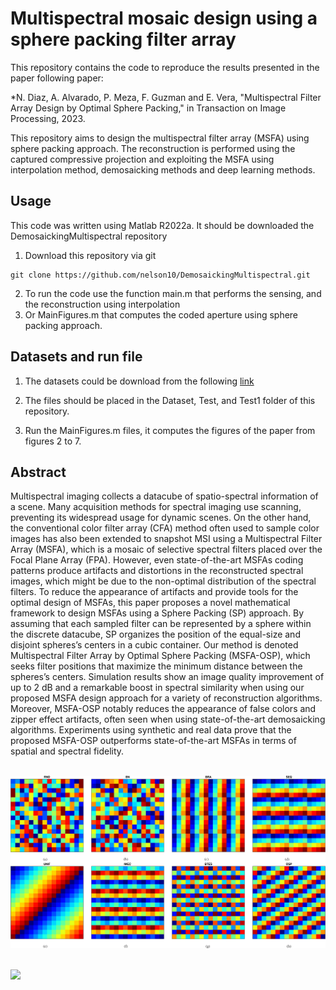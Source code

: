# Multispectral mosaic design using a sphere packing filter array

This repository contains the code to reproduce the results presented in the paper following paper:

*N. Diaz, A. Alvarado, P. Meza, F. Guzman and E. Vera, "Multispectral Filter Array Design by Optimal Sphere Packing," in Transaction on Image Processing, 2023.

This repository aims to design the multispectral filter array (MSFA) using sphere packing approach. The reconstruction is performed using the captured compressive projection and exploiting the MSFA using interpolation method, demosaicking methods and deep learning methods.

## Usage

This code was written using Matlab R2022a. It should be downloaded the DemosaickingMultispectral repository
1. Download this repository via git 
```
git clone https://github.com/nelson10/DemosaickingMultispectral.git
```
2. To run the code use the function main.m that performs the sensing, and the reconstruction using interpolation
3. Or MainFigures.m that computes the coded aperture using sphere packing approach.


## Datasets and run file

1. The datasets could be download from the following [link](https://www1.cs.columbia.edu/CAVE/databases/multispectral/)

2. The files should be placed in the Dataset, Test, and Test1 folder of this repository.

3. Run the MainFigures.m files, it computes the figures of the paper from figures 2 to 7.

## Abstract

Multispectral imaging collects a datacube of spatio-spectral information of a scene. Many acquisition methods for spectral imaging use scanning, preventing its widespread usage for dynamic scenes. On the other hand, the conventional color filter array (CFA) method often used to sample color images has also been extended to snapshot MSI using a Multispectral Filter Array (MSFA), which is a mosaic of selective spectral filters placed over the Focal Plane Array (FPA). However, even state-of-the-art MSFAs coding patterns produce artifacts and distortions in the reconstructed spectral images, which might be due to the non-optimal distribution of the spectral filters. To reduce the appearance of artifacts and provide tools for the optimal design of MSFAs, this paper proposes a novel mathematical framework to design MSFAs using a Sphere Packing (SP) approach. By assuming that each sampled filter can be represented by a sphere within the discrete datacube, SP organizes the position of the equal-size and disjoint spheres’s centers in a cubic container. Our method is denoted Multispectral Filter Array by Optimal Sphere Packing (MSFA-OSP), which seeks filter positions that maximize the minimum distance between the spheres’s centers. Simulation results show an image quality improvement of up to 2 dB and a remarkable boost in spectral similarity when using our proposed
MSFA design approach for a variety of reconstruction algorithms. Moreover, MSFA-OSP notably reduces the appearance of false colors and zipper effect artifacts, often seen when using state-of-the-art demosaicking algorithms. Experiments using synthetic and real data prove that the proposed MSFA-OSP outperforms state-of-the-art MSFAs in terms of spatial and spectral fidelity.

<br/><img src='/figures/figure3.eps'>

<br/><img src='/figures/figure4.eps'>

